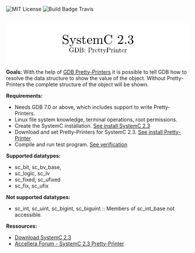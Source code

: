 ![MIT License](https://img.shields.io/github/license/mashape/apistatus.svg)
![Build Badge Travis](https://travis-ci.org/AHeimberger/SystemC-2.3-Pretty-Printer.svg?branch=master)

## ![SystemC 2.3 Pretty-Printer](./img/logo.png)

**Goals:**
With the help of <a href="https://sourceware.org/gdb/onlinedocs/gdb/Pretty-Printing.html#Pretty-Printing">GDB Pretty-Printers</a> it is possible to tell GDB how to resolve the data structure to show the value of the object. Without Pretty-Printers the complete structure of the object will be shown.

**Requirements:**
- Needs GDB 7.0 or above, which includes support to write Pretty-Printers.
- Linux file system knowledge, terminal operations, root permissions.
- Create the SystemC installation. [See install SystemC 2.3](./documentation/systemc.md)
- Download and set Pretty-Printers for SystemC 2.3. [See install Pretty-Printer](./documentation/pretty-printer.md)
- Compile and run test program. [See verification](./documentation/verification.md)

**Supported datatypes:**
- sc\_bit, sc\_bv\_base,
- sc\_logic, sc\_lv
- sc\_fixed, sc\_ufixed
- sc\_fix, sc\_ufix

**Not supported datatypes:**
- sc\_int, sc\_uint, sc\_bigint, sc\_biguint :: Members of sc_int_base not accessible.

**Ressources:**
- [Download SystemC 2.3](https://github.com/systemc)
- [Accellera Forum - SystemC 2.3 Pretty-Printer](http://forums.accellera.org/topic/2140-systemc-23-pretty-printer/?hl=pretty-printer)
